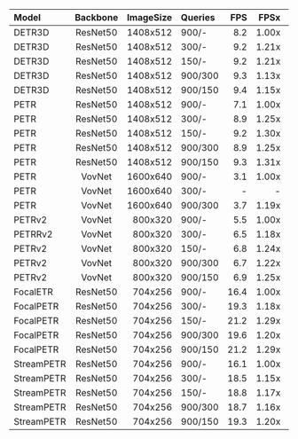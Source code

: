 Model      | Backbone | ImageSize | Queries | FPS | FPSx | mAP | NDS | mATE | mASE  | mAOE  | mAVE | mAAE
:----------|:--------:|----------:|:--------|-----:|-----:|-----------|-----------|-----------|-----------|-----------|-----------|-----------
DETR3D | ResNet50 | 1408x512 | 900/- | 8.2 | 1.00x | 24.63% | 0.3054 | 0.9534 | 0.2867 | 0.7005 | 0.9959 | 0.2417
DETR3D | ResNet50 | 1408x512 | 300/- | 9.2 | 1.21x | 23.43% | 0.2953 | 0.9851 | 0.2865 | 0.7189 | 0.9667 | 0.2613
DETR3D | ResNet50 | 1408x512 | 150/- | 9.2 | 1.21x | 20.55% | 0.2694 | 1.0045 | 0.2925 | 0.7426 | 1.1308 | 0.2981
DETR3D | ResNet50 | 1408x512 | 900/300 | 9.3 | 1.13x | 24.78% | 0.3234 | 0.9404 | 0.2789 | 0.6139 | 0.9397 | 0.2326
DETR3D | ResNet50 | 1408x512 | 900/150 | 9.4 | 1.15x | 22.63% | 0.3015 | 0.9713 | 0.2813 | 0.6444 | 0.9919 | 0.2276
PETR       | ResNet50 | 1408x512  | 900/-   | 7.1 | 1.00x | 31.74% | 0.3668 | 0.8395 | 0.2797 | 0.6153 | 0.9522 | 0.2322
PETR | ResNet50 | 1408x512 | 300/- | 8.9 | 1.25x | 31.19% | 0.3536 | 0.8449 | 0.2872 | 0.6156 | 1.0673 | 0.2762
PETR | ResNet50 | 1408x512 | 150/- | 9.2 | 1.30x | 28.37% | 0.3158 | 0.8664 | 0.2899 | 0.7340 | 1.1074 | 0.3706
PETR       | ResNet50 | 1408x512  | 900/300 | 8.9 | 1.25x | 31.75% | 0.3644 | 0.8336 | 0.2802 | 0.6028 | 0.9878 |0.2393
PETR       | ResNet50 | 1408x512  | 900/150 | 9.3 | 1.31x | 30.52% | 0.3671 | 0.8237 | 0.2792 | 0.5804 | 0.9441 |0.2282
PETR       | VovNet   | 1600x640  | 900/-   |  3.1 | 1.00x | 40.45% | 0.4517 | 0.7282 | 0.2706 | 0.4482 | 0.8404 |0.2179
PETR | VovNet | 1600x640 | 300/- | - | - | 38.98% | 0.4279 | 0.7636 | 0.2732 | 0.4820 | 0.9198 | 0.2315
PETR       | VovNet   | 1600x640  | 900/300 |  3.7 | 1.19x| 40.04% | 0.4507 | 0.7278 | 0.2723 | 0.4383 | 0.8451 |0.2110
PETRv2     | VovNet   | 800x320   | 900/-   |  5.5 | 1.00x | 40.46% | 0.4949 | 0.7374 | 0.2693 | 0.4636 | 0.4162 |0.1967
PETRRv2 | VovNet | 800x320 | 300/- | 6.5 | 1.18x | 39.19% | 0.4863 | 0.7595 | 0.2678 | 0.4416 | 0.4360 |0.1916
PETRv2 | VovNet | 800x320 | 150/- | 6.8 | 1.24x | 38.00% | 0.4709 | 0.7710 | 0.2760 | 0.4773 | 0.4652 |0.2013
PETRv2     | VovNet   | 800x320   | 900/300 | 6.7 | 1.22x | 40.26% | 0.4944 | 0.7383 | 0.2701 | 0.4542 | 0.4146 |0.1916
PETRv2     | VovNet   | 800x320   | 900/150 | 6.9 | 1.25x | 39.16% | 0.4919 | 0.7385 | 0.2702 | 0.4271 | 0.4135 |0.1898
FocalETR   | ResNet50 | 704x256   | 900/-   | 16.4 | 1.00x | 32.44% | 0.3752 | 0.7458 | 0.2778 | 0.6489 | 0.9458 |0.2522
FocalPETR | ResNet50 | 704x256 | 300/- | 19.3 | 1.18x | 31.59% | 0.3524 | 0.7594 | 0.2838 | 0.7154 | 1.0432 |0.2973
FocalPETR | ResNet50 | 704x256 | 150/- | 21.2 | 1.29x | 27.78% | 0.3071 | 0.8276 | 0.2868 | 0.7863 | 1.2156 |0.4178
FocalPETR   | ResNet50 | 704x256   | 900/300 | 19.6 | 1.20x| 33.17% | 0.3925 | 0.7446 | 0.2800 | 0.6265 | 0.8619 |0.2203
FocalPETR   | ResNet50 | 704x256   | 900/150 | 21.2 | 1.29x| 31.81% | 0.3834 | 0.7563 | 0.2829 | 0.6119 | 0.8792 |0.2259
StreamPETR | ResNet50 | 704x256   | 900/-   | 16.1 | 1.00x | 37.83% | 0.4734 | 0.6961 | 0.2822 | 0.6846 | 0.2856 |0.2084
StreamPETR | ResNet50 | 704x256 | 300/- | 18.5 | 1.15x | 33.62% | 0.4429 | 0.7305 | 0.2837 | 0.6800 | 0.3333 |0.2251
StreamPETR | ResNet50 | 704x256 | 150/- | 18.8 | 1.17x | 26.46% | 0.3763 | 0.8195 | 0.2921 | 0.8135 | 0.3998 |0.2353
StreamPETR | ResNet50 | 704x256   | 900/300 | 18.7 | 1.16x| 39.42% | 0.4941 | 0.6766 | 0.2711 | 0.5799 | 0.2780 |0.2136
StreamPETR | ResNet50 | 704x256   | 900/150 | 19.3 | 1.20x| 36.94% | 0.4633 | 0.6989 | 0.2749 | 0.6226 | 0.3124 |0.2050
